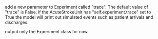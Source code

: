 add a new parameter to Experiment called "trace". The default value of "trace" is False.  If the AcuteStrokeUnit has "self.experiment.trace" set to True the model will print out simulated events such as patient arrivals and discharges.  

output only the Experiment class for now. 